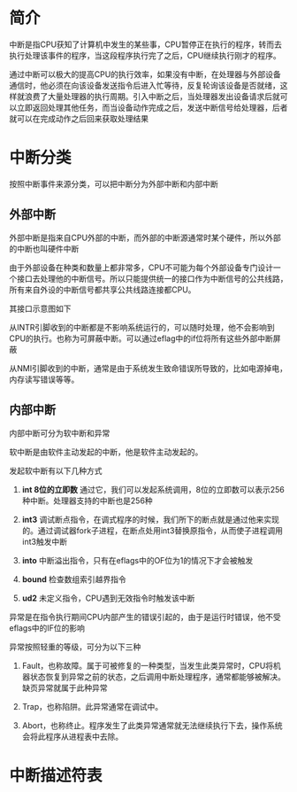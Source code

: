 

# 简介
中断是指CPU获知了计算机中发生的某些事，CPU暂停正在执行的程序，转而去执行处理该事件的程序，当这段程序执行完了之后，CPU继续执行刚才的程序。

通过中断可以极大的提高CPU的执行效率，如果没有中断，在处理器与外部设备通信时，他必须在向该设备发送指令后进入忙等待，反复轮询该设备是否就绪，这样就浪费了大量处理器的执行周期。引入中断之后，当处理器发出设备请求后就可以立即返回处理其他任务，而当设备动作完成之后，发送中断信号给处理器，后者就可以在完成动作之后回来获取处理结果

# 中断分类
按照中断事件来源分类，可以把中断分为外部中断和内部中断

## 外部中断
外部中断是指来自CPU外部的中断，而外部的中断源通常时某个硬件，所以外部的中断也叫硬件中断

由于外部设备在种类和数量上都非常多，CPU不可能为每个外部设备专门设计一个接口去处理他的中断信号。所以只能提供统一的接口作为中断信号的公共线路，所有来自外设的中断信号都共享公共线路连接都CPU。

其接口示意图如下



从INTR引脚收到的中断都是不影响系统运行的，可以随时处理，他不会影响到CPU的执行。也称为可屏蔽中断。可以通过eflag中的if位将所有这些外部中断屏蔽

从NMI引脚收到的中断，通常是由于系统发生致命错误所导致的，比如电源掉电，内存读写错误等等。

## 内部中断
内部中断可分为软中断和异常

软中断是由软件主动发起的中断，他是软件主动发起的。

发起软中断有以下几种方式

1. **int 8位的立即数** 通过它，我们可以发起系统调用，8位的立即数可以表示256种中断。处理器支持的中断也是256种

2. **int3** 调试断点指令，在调式程序的时候，我们所下的断点就是通过他来实现的。通过调试器fork子进程，在断点处用int3替换原指令，从而使子进程调用int3触发中断

3. **into** 中断溢出指令，只有在eflags中的OF位为1的情况下才会被触发

4. **bound** 检查数组索引越界指令

5. **ud2** 未定义指令，CPU遇到无效指令时触发该中断

异常是在指令执行期间CPU内部产生的错误引起的，由于是运行时错误，他不受eflags中的IF位的影响

异常按照轻重的等级，可分为以下三种

1. Fault，也称故障。属于可被修复的一种类型，当发生此类异常时，CPU将机器状态恢复到异常之前的状态，之后调用中断处理程序，通常都能够被解决。缺页异常就属于此种异常

2. Trap，也称陷阱。此异常通常在调试中。

3. Abort，也称终止。程序发生了此类异常通常就无法继续执行下去，操作系统会将此程序从进程表中去除。

# 中断描述符表
